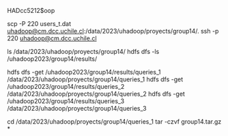 HADcc5212$oop

scp -P 220 users_t.dat uhadoop@cm.dcc.uchile.cl:/data/2023/uhadoop/proyects/group14/.
ssh -p 220 uhadoop@cm.dcc.uchile.cl

ls /data/2023/uhadoop/proyects/group14/
hdfs dfs -ls /uhadoop2023/group14/results/

hdfs dfs -get /uhadoop2023/group14/results/queries_1 /data/2023/uhadoop/proyects/group14/queries_1
hdfs dfs -get /uhadoop2023/group14/results/queries_2 /data/2023/uhadoop/proyects/group14/queries_2
hdfs dfs -get /uhadoop2023/group14/results/queries_3 /data/2023/uhadoop/proyects/group14/queries_3

cd /data/2023/uhadoop/proyects/group14/queries_1
tar -czvf group14.tar.gz *
